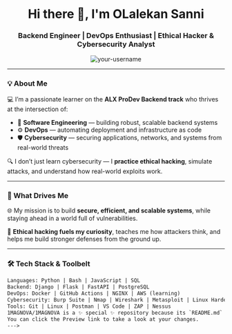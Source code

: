 <h1 align="center">Hi there 👋, I'm OLalekan Sanni</h1>
<h3 align="center">Backend Engineer | DevOps Enthusiast | Ethical Hacker & Cybersecurity Analyst</h3>

<p align="center">
  <img src="https://komarev.com/ghpvc/?username=your-username&label=Profile%20views&color=0e75b6&style=flat" alt="your-username" />
</p>

---

### 💡 About Me

💻 I’m a passionate learner on the **ALX ProDev Backend track** who thrives at the intersection of:

- 🔧 **Software Engineering** — building robust, scalable backend systems
- ⚙️ **DevOps** — automating deployment and infrastructure as code
- 🛡️ **Cybersecurity** — securing applications, networks, and systems from real-world threats

🔍 I don’t just learn cybersecurity — I **practice ethical hacking**, simulate attacks, and understand how real-world exploits work.

---

### 🧭 What Drives Me

🌐 My mission is to build **secure, efficient, and scalable systems**, while staying ahead in a world full of vulnerabilities.

🧠 **Ethical hacking fuels my curiosity**, teaches me how attackers think, and helps me build stronger defenses from the ground up.

---

### 🛠️ Tech Stack & Toolbelt

```html
Languages: Python | Bash | JavaScript | SQL
Backend: Django | Flask | FastAPI | PostgreSQL
DevOps: Docker | GitHub Actions | NGINX | AWS (learning)
Cybersecurity: Burp Suite | Nmap | Wireshark | Metasploit | Linux Hardening | OWASP
Tools: Git | Linux | Postman | VS Code | ZAP | Nessus
1MAGNOVA/1MAGNOVA is a ✨ special ✨ repository because its `README.md` (this file) appears on your GitHub profile.
You can click the Preview link to take a look at your changes.
--->
